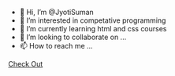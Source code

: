 - 👋 Hi, I’m @JyotiSuman
- 👀 I’m interested in competative programming
- 🌱 I’m currently learning html and css courses
- 💞️ I’m looking to collaborate on ...
- 📫 How to reach me ...

<!---
JyotiSuman09/JyotiSuman09 is a ✨ special ✨ repository because its `README.md` (this file) appears on your GitHub profile.
You can click the Preview link to take a look at your changes.
--->
<a href="https://jyotisuman09.github.io/JyotiSuman09/stayTuned">Check Out</a>
